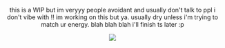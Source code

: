 <p align=center> this is a WIP but im veryyy people avoidant and usually don't talk to ppl i don't vibe with !! im working on this but ya. usually dry unless i'm trying to match ur energy. blah blah blah i'll finish ts later :p <p align=center>

<p align="center">
  <img src="https://i.ibb.co/Tmbmsfh/the-silly.png"/>
</p>

